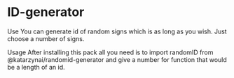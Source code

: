 # ID-generator

Use
You can generate id of random signs which is as long as you wish. Just choose a number of signs.

Usage
After installing this pack all you need is to import randomID from @katarzynai/randomid-generator and give a number for function that would be a length of an id.